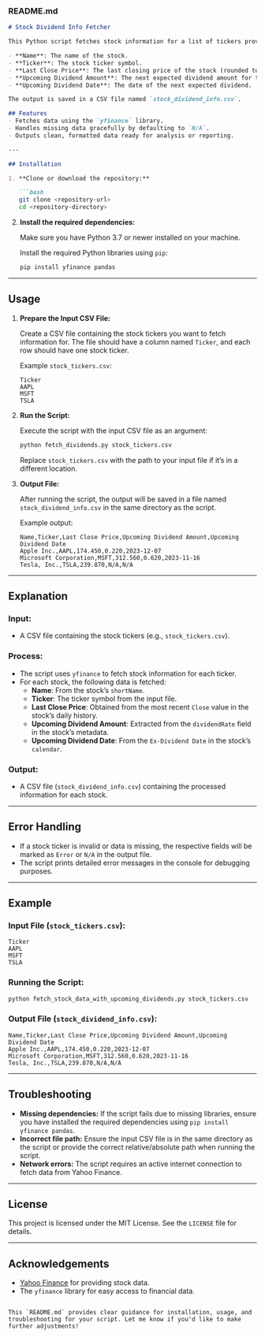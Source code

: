 ### README.md

```markdown
# Stock Dividend Info Fetcher

This Python script fetches stock information for a list of tickers provided in a CSV file, including the following details:

- **Name**: The name of the stock.
- **Ticker**: The stock ticker symbol.
- **Last Close Price**: The last closing price of the stock (rounded to 3 decimal places).
- **Upcoming Dividend Amount**: The next expected dividend amount for the stock.
- **Upcoming Dividend Date**: The date of the next expected dividend.

The output is saved in a CSV file named `stock_dividend_info.csv`.

## Features
- Fetches data using the `yfinance` library.
- Handles missing data gracefully by defaulting to `N/A`.
- Outputs clean, formatted data ready for analysis or reporting.

---

## Installation

1. **Clone or download the repository:**

   ```bash
   git clone <repository-url>
   cd <repository-directory>
   ```

2. **Install the required dependencies:**

   Make sure you have Python 3.7 or newer installed on your machine.

   Install the required Python libraries using `pip`:

   ```bash
   pip install yfinance pandas
   ```

---

## Usage

1. **Prepare the Input CSV File:**

   Create a CSV file containing the stock tickers you want to fetch information for. The file should have a column named `Ticker`, and each row should have one stock ticker.

   Example `stock_tickers.csv`:

   ```csv
   Ticker
   AAPL
   MSFT
   TSLA
   ```

2. **Run the Script:**

   Execute the script with the input CSV file as an argument:

   ```bash
   python fetch_dividends.py stock_tickers.csv
   ```

   Replace `stock_tickers.csv` with the path to your input file if it’s in a different location.

3. **Output File:**

   After running the script, the output will be saved in a file named `stock_dividend_info.csv` in the same directory as the script.

   Example output:

   ```csv
   Name,Ticker,Last Close Price,Upcoming Dividend Amount,Upcoming Dividend Date
   Apple Inc.,AAPL,174.450,0.220,2023-12-07
   Microsoft Corporation,MSFT,312.560,0.620,2023-11-16
   Tesla, Inc.,TSLA,239.870,N/A,N/A
   ```

---

## Explanation

### Input:
- A CSV file containing the stock tickers (e.g., `stock_tickers.csv`).

### Process:
- The script uses `yfinance` to fetch stock information for each ticker.
- For each stock, the following data is fetched:
  - **Name**: From the stock’s `shortName`.
  - **Ticker**: The ticker symbol from the input file.
  - **Last Close Price**: Obtained from the most recent `Close` value in the stock’s daily history.
  - **Upcoming Dividend Amount**: Extracted from the `dividendRate` field in the stock’s metadata.
  - **Upcoming Dividend Date**: From the `Ex-Dividend Date` in the stock’s `calendar`.

### Output:
- A CSV file (`stock_dividend_info.csv`) containing the processed information for each stock.

---

## Error Handling
- If a stock ticker is invalid or data is missing, the respective fields will be marked as `Error` or `N/A` in the output file.
- The script prints detailed error messages in the console for debugging purposes.

---

## Example

### Input File (`stock_tickers.csv`):

```csv
Ticker
AAPL
MSFT
TSLA
```

### Running the Script:

```bash
python fetch_stock_data_with_upcoming_dividends.py stock_tickers.csv
```

### Output File (`stock_dividend_info.csv`):

```csv
Name,Ticker,Last Close Price,Upcoming Dividend Amount,Upcoming Dividend Date
Apple Inc.,AAPL,174.450,0.220,2023-12-07
Microsoft Corporation,MSFT,312.560,0.620,2023-11-16
Tesla, Inc.,TSLA,239.870,N/A,N/A
```

---

## Troubleshooting

- **Missing dependencies:** If the script fails due to missing libraries, ensure you have installed the required dependencies using `pip install yfinance pandas`.
- **Incorrect file path:** Ensure the input CSV file is in the same directory as the script or provide the correct relative/absolute path when running the script.
- **Network errors:** The script requires an active internet connection to fetch data from Yahoo Finance.

---

## License

This project is licensed under the MIT License. See the `LICENSE` file for details.

---

## Acknowledgements

- [Yahoo Finance](https://finance.yahoo.com/) for providing stock data.
- The `yfinance` library for easy access to financial data.
``` 

This `README.md` provides clear guidance for installation, usage, and troubleshooting for your script. Let me know if you'd like to make further adjustments!